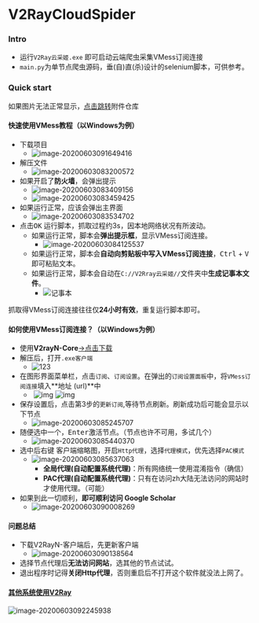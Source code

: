 # V2RayCloudSpider
### Intro

- 运行`V2Ray云采姬.exe` 即可启动云端爬虫采集VMess订阅连接
- `main.py`为单节点爬虫源码，垂(自)直(杀)设计的selenium脚本，可供参考。

### Quick start

如果图片无法正常显示，[点击跳转](https://shimo.im/docs/68xjTGW8cdYV98Kk/ )附件仓库

#### 快速使用VMess教程（以Windows为例）

- 下载项目
  - ![image-20200603091649416](C:%5CUsers%5C47159%5CDesktop%5Cimage-20200603082931751.png)
- 解压文件
  - ![image-20200603083200572](C:\Users\47159\AppData\Roaming\Typora\typora-user-images\image-20200603083332469.png)
- 如果开启了**防火墙**，会弹出提示
  - ![image-20200603083409156](C:\Users\47159\AppData\Roaming\Typora\typora-user-images\image-20200603083443714.png)
  - ![image-20200603083459425](C:\Users\47159\AppData\Roaming\Typora\typora-user-images\image-20200603083459425.png)
- 如果运行正常，应该会弹出主界面
  - ![image-20200603083534702](C:\Users\47159\AppData\Roaming\Typora\typora-user-images\image-20200603083559698.png)
- 点击<kbd>OK</kbd> 运行脚本，抓取过程约3s，因本地网络状况有所波动。
  - 如果运行正常，脚本会**弹出提示框**，显示VMess订阅连接。
    - ![image-20200603084125537](C:\Users\47159\AppData\Roaming\Typora\typora-user-images\image-20200603084125537.png)
  - 如果运行正常，脚本会**自动向剪贴板中写入VMess订阅连接**，<kbd>Ctrl</kbd> + <kbd>V</kbd> 即可粘贴文本。
  - 如果运行正常，脚本会自动在`C://V2Rray云采姬//`文件夹中**生成记事本文件**。
    - ![记事本](C:\Users\47159\AppData\Roaming\Typora\typora-user-images\image-20200603083718415.png)

抓取得VMess订阅连接往往仅**24小时有效**，重复运行脚本即可。

#### 如何使用VMess订阅连接？（以Windows为例）

- 使用**V2rayN-Core**[->点击下载](https://shimo.im/docs/68xjTGW8cdYV98Kk/ )
- 解压后，打开`.exe客户端`
  - ![123 ](C:\Users\47159\AppData\Roaming\Typora\typora-user-images\image-20200603084745322.png)
- 在图形界面菜单栏，点击`订阅`、`订阅设置`。在弹出的`订阅设置面板`中，将`VMess订阅连接`填入**地址 (url)**中
  - ​        ![img](https://uploader.shimo.im/f/WJBHwn9V7mkQtMvY.png!thumbnail)              ![img](https://uploader.shimo.im/f/KtegDQ4avdQMVC0P.png!thumbnail)      
- 保存设置后，点击第3步的`更新订阅`,等待节点刷新。刷新成功后可能会显示以下节点
  - ![image-20200603085245707](C:\Users\47159\AppData\Roaming\Typora\typora-user-images\image-20200603085245707.png)
- 随便选中一个，<kbd>Enter</kbd>激活节点。（节点也许不可用，多试几个）
  - ![image-20200603085440370](C:\Users\47159\AppData\Roaming\Typora\typora-user-images\image-20200603085440370.png)
- 选中后<kbd>右键</kbd> 客户端缩略图，开启`Http代理`，选择`代理模式`，优先选择`PAC模式`
  - ![image-20200603085637063](C:\Users\47159\AppData\Roaming\Typora\typora-user-images\image-20200603085637063.png)
    - **全局代理(自动配置系统代理)**：所有网络统一使用混淆指令（确信）
    - **PAC代理(自动配置系统代理)**：只有在访问zh大陆无法访问的网站时才使用代理。（可能）
- 如果到此一切顺利，**即可顺利访问 Google Scholar**
  - ![image-20200603090008269](C:\Users\47159\AppData\Roaming\Typora\typora-user-images\image-20200603090008269.png)

#### 问题总结

- 下载V2RayN-客户端后，先更新客户端
  - ![image-20200603090138564](C:\Users\47159\AppData\Roaming\Typora\typora-user-images\image-20200603090138564.png)
- 选择节点代理后**无法访问网站**，选其他的节点试试。
- 退出程序时记得**关闭Http代理**，否则重启后不打开这个软件就没法上网了。



#### [其他系统使用V2Ray](https://github.com/Alvin9999/new-pac/wiki/v2ray%E5%90%84%E5%B9%B3%E5%8F%B0%E5%9B%BE%E6%96%87%E4%BD%BF%E7%94%A8%E6%95%99%E7%A8%8B)



![image-20200603092245938](C:%5CUsers%5C47159%5CAppData%5CRoaming%5CTypora%5Ctypora-user-images%5Cimage-20200603092245938.png)

